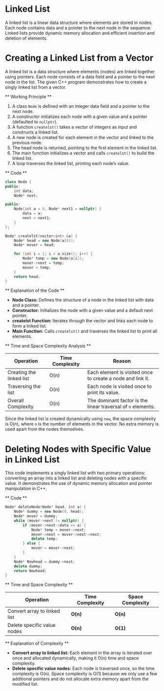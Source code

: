 
# Linked List

A linked list is a linear data structure where elements are stored in nodes. Each node contains data and a pointer to the next node in the sequence. Linked lists provide dynamic memory allocation and efficient insertion and deletion of elements.

# Creating a Linked List from a Vector

A linked list is a data structure where elements (nodes) are linked together using pointers. Each node consists of a data field and a pointer to the next node in the list. The given C++ program demonstrates how to create a singly linked list from a vector.

** Working Principle **

1. A class `Node` is defined with an integer data field and a pointer to the next node.
2. A constructor initializes each node with a given value and a pointer (defaulted to `nullptr`).
3. A function `createlst()` takes a vector of integers as input and constructs a linked list.
4. A new node is created for each element in the vector and linked to the previous node.
5. The head node is returned, pointing to the first element in the linked list.
6. The main function initializes a vector and calls `createlst()` to build the linked list.
7. A loop traverses the linked list, printing each node’s value.

** Code **

```cpp
class Node {
public:
    int data;
    Node* next;

public:
    Node(int a = 0, Node* next1 = nullptr) {
        data = a;
        next = next1;
    }
};

Node* createlst(vector<int> &a) {
    Node* head = new Node(a[0]);
    Node* mover = head;

    for (int i = 1; i < a.size(); i++) {
        Node* temp = new Node(a[i]);
        mover->next = temp;
        mover = temp;
    }
    return head;
}
````

** Explanation of the Code **

* **Node Class:** Defines the structure of a node in the linked list with data and a pointer.
* **Constructor:** Initializes the node with a given value and a default next pointer.
* **createlst Function:** Iterates through the vector and links each node to form a linked list.
* **Main Function:** Calls `createlst()` and traverses the linked list to print all elements.

** Time and Space Complexity Analysis **

| Operation                | Time Complexity | Reason                                                       |
| ------------------------ | --------------- | ------------------------------------------------------------ |
| Creating the linked list | O(n)            | Each element is visited once to create a node and link it.   |
| Traversing the list      | O(n)            | Each node is visited once to print its value.                |
| Overall Complexity       | O(n)            | The dominant factor is the linear traversal of `n` elements. |

Since the linked list is created dynamically using `new`, the space complexity is O(n), where `n` is the number of elements in the vector. No extra memory is used apart from the nodes themselves.

# Deleting Nodes with Specific Value in Linked List

This code implements a singly linked list with two primary operations: converting an array into a linked list and deleting nodes with a specific value. It demonstrates the use of dynamic memory allocation and pointer manipulation in C++.

** Code **

```cpp
Node* deleteNode(Node* head, int a) {
    Node* dummy = new Node(0, head);
    Node* mover = dummy;
    while (mover->next != nullptr) {
        if (mover->next->data == a) {
            Node* temp = mover->next;
            mover->next = mover->next->next;
            delete temp;
        } else {
            mover = mover->next;
        }
    }
    Node* Newhead = dummy->next;
    delete dummy;
    return Newhead;
}
```

** Time and Space Complexity **

| Operation                    | Time Complexity | Space Complexity |
| ---------------------------- | --------------- | ---------------- |
| Convert array to linked list | **O(n)**        | **O(n)**         |
| Delete specific value nodes  | **O(n)**        | **O(1)**         |

** Explanation of Complexity **

* **Convert array to linked list:** Each element in the array is iterated over once and allocated dynamically, making it O(n) time and space complexity.
* **Delete specific value nodes:** Each node is traversed once, so the time complexity is O(n). Space complexity is O(1) because we only use a few additional pointers and do not allocate extra memory apart from the modified list.
